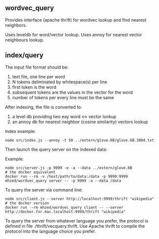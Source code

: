 wordvec_query
--------

Provides interface (apache thrift) for wordvec lookup and find nearest neighbors.

Uses leveldb for word/vector lookup.  Uses annoy for nearest vector neighbours lookup.

## index/query

The input file format should be:

1. text file, one line per word
2. N tokens deliminated by whitespace(s) per line
3. first token is the word
4. subsequent tokens are the values in the vector for the word
5. number of tokens per every line must be the same

After indexing, the file is converted to:

1. a level db providing two eay word <-> vector lookup
2. an annoy db for nearest neighbor (cosine similarity) vectors lookup

Index example:

    node src/index.js --annoy -t 50 ../extern/glove.6B/glove.6B.300d.txt

Then launch the query server on the indexed data:

Example:

    node src/server.js -p 9999 -e -a --data ../extern/glove.6B
    # the docker equivalent
    docker run --rm -v /host/path/to/data:/data -p 9999:9999 mhzed/wordvec_query server -- -p 9999 -a --data /data

To query the server via command line:

    node src/client.js --server http://localhost:9999/thrift "wikipedia"
    # the docker version
    docker run --rm mhzed/wordvec_query client -- --server http://docker.for.mac.localhost:9999/thrift "wikipedia"

To query the server from whatever language you prefer, the protocol is defined in file ./thrift/vecquery.thrift.  Use Apache thrift
to compile the protocol into the language choice you prefer.


